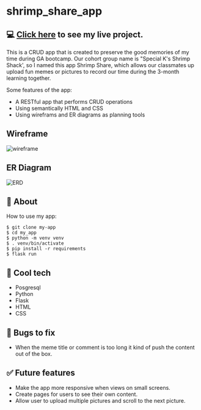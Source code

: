 # shrimp_share_app
## 💻 [Click here](https://shrimp-share-app.onrender.com/) to see my live project.


This is a CRUD app that is created to preserve the good memories of my time during GA bootcamp. Our cohort group name is "Special K's Shrimp Shack', so I named this app Shrimp Share, which allows our classmates up upload fun memes or pictures to record our time during the 3-month learning together. 

Some features of the app:
- A RESTful app that performs CRUD operations
- Using semantically HTML and CSS
- Using wireframs and ER diagrams as planning tools

## Wireframe
![wireframe](images/wireframe.png)

## ER Diagram
![ERD](images/shrimp_share_app_data_model.png)


## 📄 About
How to use my app:
```
$ git clone my-app
$ cd my_app
$ python -m venv venv
$ . venv/bin/activate
$ pip install -r requirements
$ flask run
```

## 🚀 Cool tech
- Posgresql
- Python
- Flask
- HTML
- CSS

## :bug: Bugs to fix
- When the meme title or comment is too long it kind of push the content out of the box.

## ✅ Future features
- Make the app more responsive when views on small screens.
- Create pages for users to see their own content.
- Allow user to upload multiple pictures and scroll to the next picture.


